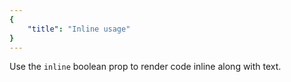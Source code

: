 ```yaml
---
{
	"title": "Inline usage"
}
---
```


Use the `inline` boolean prop to render code inline along with text.